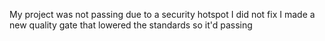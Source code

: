 My project was not passing due to a security hotspot I did not fix
I made a new quality gate that lowered the standards so it'd passing

